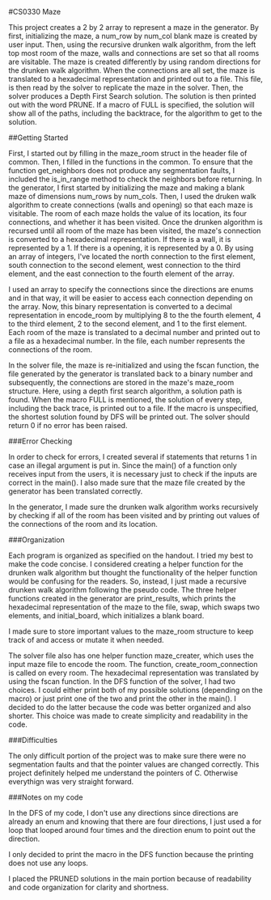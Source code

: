 #CS0330 Maze

This project creates a 2 by 2 array to represent a maze in the generator. By first, initializing the maze, a num_row by num_col blank maze is created by user input. Then, using the recursive drunken walk algorithm, from the left top most room of the maze, walls and connections are set so that all rooms are visitable. The maze is created differently by using random directions for the drunken walk algorithm. When the connections are all set, the maze is translated to a hexadecimal representation and printed out to a file. This file, is then read by the solver to replicate the maze in the solver. Then, the solver produces a Depth First Search solution. The solution is then printed out with the word PRUNE. If a macro of FULL is specified, the solution will show all of the paths, including the backtrace, for the algorithm to get to the solution. 

##Getting Started

First, I started out by filling in the maze_room struct in the header file of common. Then, I filled in the functions in the common. To ensure that the function get_neighbors does not produce any segmentation faults, I included the is_in_range method to check the neighbors before returning. In the generator, I first started by initializing the maze and making a blank maze of dimensions num_rows by num_cols. Then, I used the druken walk algorithm to create connections (walls and opening) so that each maze is visitable. The room of each maze holds the value of its location, its four connections, and whether it has been visited. Once the drunken algorithm is recursed until all room of the maze has been visited, the maze's connection is converted to a hexadecimal representation. If there is a wall, it is represented by a 1. If there is a opening, it is represented by a 0. By using an array of integers, I've located the north connection to the first element, south connection to the second element, west connection to the third element, and the east connection to the fourth element of the array. 

I used an array to specify the connections since the directions are enums and in that way, it will be easier to access each connection depending on the array. Now, this binary representation is converted to a decimal representation in encode_room by multiplying 8 to the the fourth element, 4 to the third element, 2 to the second element, and 1 to the first element. Each room of the maze is translated to a decimal number and printed out to a file as a hexadecimal number. In the file, each number represents the connections of the room. 

In the solver file, the maze is re-initialized and using the fscan function, the file generated by the generator is translated back to a binary number and subsequently, the connections are stored in the maze's maze_room structure. Here, using a depth first search algorithm, a solution path is found. When the macro FULL is mentioned, the solution of every step, including the back trace, is printed out to a file. If the macro is unspecified, the shortest solution found by DFS will be printed out. The solver should return 0 if no error has been raised.

###Error Checking

In order to check for errors, I created several if statements that returns 1 in case an illegal argument is put in. Since the main() of a function only receives input from the users, it is necessary just to check if the inputs are correct in the main(). I also made sure that the maze file created by the generator has been translated correctly. 

In the generator, I made sure the drunken walk algorithm works recursively by checking if all of the room has been visited and by printing out values of the connections of the room and its location.

###Organization

Each program is organized as specified on the handout. I tried my best to make the code concise. I considered creating a helper function for the drunken walk algorithm but thought the functionality of the helper function would be confusing for the readers. So, instead, I just made a recursive drunken walk algorithm following the pseudo code. The three helper functions created in the generator are print_results, which prints the hexadecimal representation of the maze to the file, swap, which swaps two elements, and initial_board, which initializes a blank board. 

I made sure to store important values to the maze_room structure to keep track of and access or mutate it when needed.

The solver file also has one helper function maze_creater, which uses the input maze file to encode the room. The function, create_room_connection is called on every room. The hexadecimal representation was translated by using the fscan function. In the DFS function of the solver, I had two choices. I could either print both of my possible solutions (depending on the macro) or just print one of the two and print the other in the main(). I decided to do the latter because the code was better organized and also shorter. This choice was made to create simplicity and readability in the code. 

###Difficulties 

The only difficult portion of the project was to make sure there were no segmentation faults and that the pointer values are changed correctly. This project definitely helped me understand the pointers of C. Otherwise everythign was very straight forward.

###Notes on my code

In the DFS of my code, I don't use any directions since directions are already an enum and knowing that there are four directions, I just used a for loop that looped around four times and the direction enum to point out the direction. 

I only decided to print the macro in the DFS function because the printing does not use any loops. 

I placed the PRUNED solutions in the main portion because of readability and code organization for clarity and shortness. 

